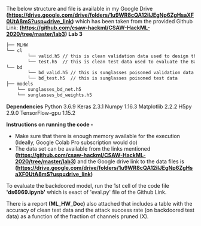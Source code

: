 The below structure and file is available in my Google Drive **(https://drive.google.com/drive/folders/1u9WR8cQA12ilJEgNp6ZgHsaXF0UtA8mS?usp=drive_link)** which has been taken from the provided Github Link: **(https://github.com/csaw-hackml/CSAW-HackML-2020/tree/master/lab3)**
**Lab 3**
```bash
├── MLHW
└── cl
        └── valid.h5 // this is clean validation data used to design the defense
        └── test.h5  // this is clean test data used to evaluate the BadNet
└── bd
        └── bd_valid.h5 // this is sunglasses poisoned validation data
        └── bd_test.h5  // this is sunglasses poisoned test data
├── models
    └── sunglasses_bd_net.h5
    └── sunglasses_bd_weights.h5
```


**Dependencies**
Python 3.6.9
Keras 2.3.1
Numpy 1.16.3
Matplotlib 2.2.2
H5py 2.9.0
TensorFlow-gpu 1.15.2

**Instructions on running the code -**
- Make sure that there is enough memory available for the execution (Ideally, Google Colab Pro subscription would do)
- The data set can be available from the links mentioned **(https://github.com/csaw-hackml/CSAW-HackML-2020/tree/master/lab3)** and the Google drive link to the data files is **(https://drive.google.com/drive/folders/1u9WR8cQA12ilJEgNp6ZgHsaXF0UtA8mS?usp=drive_link)**

To evaluate the backdoored model, run the 1st cell of the code file **'ds6969.ipynb'** which is exact of 'eval.py' file of the Github Link.

There is a report **(ML_HW_Doc)** also attached  that includes a table with the accuracy of clean test data and the attack success rate (on backdoored test data) as a function of the fraction of channels pruned (X).


